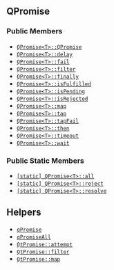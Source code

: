 ## QPromise

### Public Members

* [`QPromise<T>::QPromise`](qpromise/constructor.md)
* [`QPromise<T>::delay`](qpromise/delay.md)
* [`QPromise<T>::fail`](qpromise/fail.md)
* [`QPromise<T>::filter`](qpromise/filter.md)
* [`QPromise<T>::finally`](qpromise/finally.md)
* [`QPromise<T>::isFulfilled`](qpromise/isfulfilled.md)
* [`QPromise<T>::isPending`](qpromise/ispending.md)
* [`QPromise<T>::isRejected`](qpromise/isrejected.md)
* [`QPromise<T>::map`](qpromise/map.md)
* [`QPromise<T>::tap`](qpromise/tap.md)
* [`QPromise<T>::tapFail`](qpromise/tapfail.md)
* [`QPromise<T>::then`](qpromise/then.md)
* [`QPromise<T>::timeout`](qpromise/timeout.md)
* [`QPromise<T>::wait`](qpromise/wait.md)

### Public Static Members

* [`[static] QPromise<T>::all`](qpromise/all.md)
* [`[static] QPromise<T>::reject`](qpromise/reject.md)
* [`[static] QPromise<T>::resolve`](qpromise/resolve.md)

## Helpers

* [`qPromise`](helpers/qpromise.md)
* [`qPromiseAll`](helpers/qpromiseall.md)
* [`QtPromise::attempt`](helpers/attempt.md)
* [`QtPromise::filter`](helpers/filter.md)
* [`QtPromise::map`](helpers/map.md)
